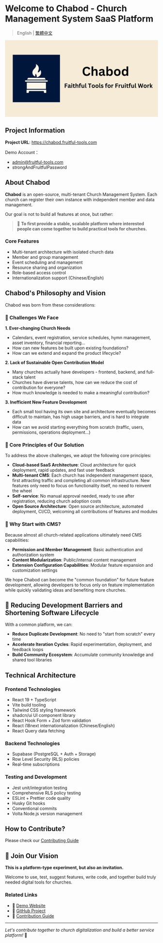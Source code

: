 # Welcome to Chabod - Church Management System SaaS Platform

> English | [繁體中文](README.md)

![chabod-banner](/public/static/images/twitter-card.png)

## Project Information

**Project URL**: https://chabod.fruitful-tools.com

Demo Account：

* admin@fruitful-tools.com
* strongAndFruitfulPassword

## About Chabod

**Chabod** is an open-source, multi-tenant Church Management System. Each church can register their own instance with independent member and data management.

Our goal is not to build all features at once, but rather:

> 🌱 **To first provide a stable, scalable platform where interested people can come together to build practical tools for churches.**

### Core Features

- Multi-tenant architecture with isolated church data
- Member and group management
- Event scheduling and management
- Resource sharing and organization
- Role-based access control
- Internationalization support (Chinese/English)

## Chabod's Philosophy and Vision

Chabod was born from these considerations:

### 🤔 Challenges We Face

**1. Ever-changing Church Needs**

- Calendars, event registration, service schedules, hymn management, asset inventory, financial reporting...
- How can new features be built upon existing foundations?
- How can we extend and expand the product lifecycle?

**2. Lack of Sustainable Open Contribution Model**

- Many churches actually have developers - frontend, backend, and full-stack talent
- Churches have diverse talents, how can we reduce the cost of contribution for everyone?
- How much knowledge is needed to make a meaningful contribution?

**3. Inefficient New Feature Development**

- Each small tool having its own site and architecture eventually becomes difficult to maintain, has high usage barriers, and is hard to integrate data
- How can we avoid starting everything from scratch (traffic, users, permissions, operations deployment...)

### 🔧 Core Principles of Our Solution

To address the above challenges, we adopt the following core principles:

- **Cloud-based SaaS Architecture**: Cloud architecture for quick deployment, rapid updates, and fast user feedback
- **Multi-tenant CMS**: Each church has independent management space, first attracting traffic and completing all common infrastructure. New features only need to focus on functionality itself, no need to reinvent the wheel
- **Self-service**: No manual approval needed, ready to use after registration, reducing church adoption costs
- **Open Source Architecture**: Open source architecture, automated deployment, CI/CD, welcoming all contributions of features and modules

### 🎯 Why Start with CMS?

Because almost all church-related applications ultimately need CMS capabilities:

- **Permission and Member Management**: Basic authentication and authorization system
- **Content Modularization**: Public/internal content management
- **Extension Configuration Capabilities**: Modular feature expansion and customization settings

We hope Chabod can become the "common foundation" for future feature development, allowing developers to focus only on feature implementation while quickly validating ideas and benefiting more churches.

## 🔄 Reducing Development Barriers and Shortening Software Lifecycle

With a common platform, we can:

- **Reduce Duplicate Development**: No need to "start from scratch" every time
- **Accelerate Iteration Cycles**: Rapid experimentation, deployment, and feedback loops
- **Build Community Ecosystem**: Accumulate community knowledge and shared tool libraries

## Technical Architecture

### Frontend Technologies

- React 19 + TypeScript
- Vite build tooling
- Tailwind CSS styling framework
- shadcn/ui UI component library
- React Hook Form + Zod form validation
- React i18next internationalization (Chinese/English)
- React Query data fetching

### Backend Technologies

- Supabase (PostgreSQL + Auth + Storage)
- Row Level Security (RLS) policies
- Real-time subscriptions

### Testing and Development

- Jest unit/integration testing
- Comprehensive RLS policy testing
- ESLint + Prettier code quality
- Husky Git hooks
- Conventional commits
- Volta Node.js version management

## How to Contribute?

Please check our [Contributing Guide](https://github.com/schwannden/chabod/blob/main/.github/CONTRIBUTING.md)

## 🎯 Join Our Vision

**This is a platform-type experiment, but also an invitation.**

Welcome to use, test, suggest features, write code, and together build truly needed digital tools for churches.

### Related Links

- 📎 [Demo Website](https://chabod.fruitful-tools.com/)
- 📂 [GitHub Project](https://github.com/schwannden/chabod)
- 🧰 [Contribution Guide](https://github.com/schwannden/chabod/blob/main/.github/CONTRIBUTING.md)

---

_Let's contribute together to church digitalization and build a better service platform!_ 🙏
